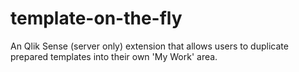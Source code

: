 # template-on-the-fly
An Qlik Sense (server only) extension that allows users to duplicate prepared templates into their own 'My Work' area.
